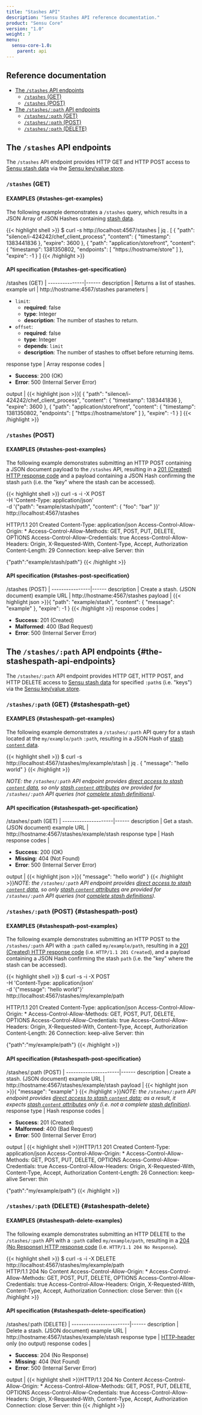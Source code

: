 ```yaml
---
title: "Stashes API"
description: "Sensu Stashes API reference documentation."
product: "Sensu Core"
version: "1.0"
weight: 7
menu:
  sensu-core-1.0:
    parent: api
---
```


## Reference documentation

- [The `/stashes` API endpoints](#the-stashes-api-endpoints)
  - [`/stashes` (GET)](#stashes-get)
  - [`/stashes` (POST)](#stashes-post)
- [The `/stashes/:path` API endpoints](#the-stashespath-api-endpoints)
  - [`/stashes/:path` (GET)](#stashespath-get)
  - [`/stashes/:path` (POST)](#stashespath-post)
  - [`/stashes/:path` (DELETE)](#stashespath-delete)

## The `/stashes` API endpoints

The `/stashes` API endpoint provides HTTP GET and HTTP POST access to [Sensu
stash data][3] via the [Sensu key/value store][4].

### `/stashes` (GET)

#### EXAMPLES {#stashes-get-examples}

The following example demonstrates a `/stashes` query, which results in a JSON
Array of JSON Hashes containing [stash data][3].

{{< highlight shell >}}
$ curl -s http://localhost:4567/stashes | jq .
[
  {
    "path": "silence/i-424242/chef_client_process",
    "content": {
      "timestamp": 1383441836
    },
    "expire": 3600
  },
  {
    "path": "application/storefront",
    "content": {
      "timestamp": 1381350802,
      "endpoints": [
        "https://hostname/store"
      ]
    },
    "expire": -1
  }
]
{{< /highlight >}}

#### API specification {#stashes-get-specification}  

/stashes (GET) | 
---------------|------
description    | Returns a list of stashes.
example url    | http://hostname:4567/stashes
parameters     | <ul><li>`limit`:<ul><li>**required**: false</li><li>**type**: Integer</li><li>**description**: The number of stashes to return.</li></ul></li><li>`offset`:<ul><li>**required**: false</li><li>**type**: Integer</li><li>**depends**: `limit`</li><li>**description**: The number of stashes to offset before returning items.</li></ul></li></ul>
response type  | Array
response codes | <ul><li>**Success**: 200 (OK)</li><li>**Error**: 500 (Internal Server Error)</li></ul>
output         | {{< highlight json >}}[
  {
    "path": "silence/i-424242/chef_client_process",
    "content": {
      "timestamp": 1383441836
    },
    "expire": 3600
  },
  {
    "path": "application/storefront",
    "content": {
      "timestamp": 1381350802,
      "endpoints": [
        "https://hostname/store"
      ]
    },
    "expire": -1
  }
]
{{< /highlight >}}

### `/stashes` (POST)

#### EXAMPLES {#stashes-post-examples}

The following example demonstrates submitting an HTTP POST containing a JSON
document payload to the `/stashes` API, resulting in a [201 (Created) HTTP
response code][5] and a payload containing a JSON Hash confirming the stash
`path` (i.e. the "key" where the stash can be accessed).

{{< highlight shell >}}
curl -s -i -X POST \
-H 'Content-Type: application/json' \
-d '{"path": "example/stash/path", "content": { "foo": "bar" }}' \
http://localhost:4567/stashes

HTTP/1.1 201 Created
Content-Type: application/json
Access-Control-Allow-Origin: *
Access-Control-Allow-Methods: GET, POST, PUT, DELETE, OPTIONS
Access-Control-Allow-Credentials: true
Access-Control-Allow-Headers: Origin, X-Requested-With, Content-Type, Accept, Authorization
Content-Length: 29
Connection: keep-alive
Server: thin

{"path":"example/stash/path"}
{{< /highlight >}}

#### API specification {#stashes-post-specification}

/stashes (POST) | 
----------------|------
description     | Create a stash. (JSON document)
example URL     | http://hostname:4567/stashes
payload         | {{< highlight json >}}{
  "path": "example/stash",
  "content": {
    "message": "example"
  },
  "expire": -1
}
{{< /highlight >}}
response codes  | <ul><li>**Success**: 201 (Created)</li><li>**Malformed**: 400 (Bad Request)</li><li>**Error**: 500 (Internal Server Error)</li></ul>

## The `/stashes/:path` API endpoints {#the-stashespath-api-endpoints}

The `/stashes/:path` API endpoint provides HTTP GET, HTTP POST, and HTTP DELETE
access to [Sensu stash data][3] for specified `:path`s (i.e. "keys") via the
[Sensu key/value store][4].

### `/stashes/:path` (GET) {#stashespath-get}

#### EXAMPLES {#stashespath-get-examples}

The following example demonstrates a `/stashes/:path` API query for a stash
located at the `my/example/path` `:path`, resulting in a JSON Hash of [stash
`content` data][8].

{{< highlight shell >}}
$ curl -s http://localhost:4567/stashes/my/example/stash | jq .
{
  "message": "hello world"
}
{{< /highlight >}}

_NOTE: the `/stashes/:path` API endpoint provides [direct access to stash
`content` data][7], so only [stash `content` attributes][8] are provided for
`/stashes/:path` API queries (not [complete stash definitions][9])._

#### API specification {#stashespath-get-specification}

/stashes/:path (GET) | 
---------------------|------
description          | Get a stash. (JSON document)
example URL          | http://hostname:4567/stashes/example/stash
response type        | Hash
response codes       | <ul><li>**Success**: 200 (OK)</li><li>**Missing**: 404 (Not Found)</li><li>**Error**: 500 (Internal Server Error)</li></ul>
output               | {{< highlight json >}}{
  "message": "hello world"
}
{{< /highlight >}}_NOTE: the `/stashes/:path` API endpoint provides [direct access to stash `content` data][7], so only [stash `content` attributes][8] are provided for `/stashes/:path` API queries (not [complete stash definitions][9])._

### `/stashes/:path` (POST) {#stashespath-post}

#### EXAMPLES {#stashespath-post-examples}

The following example demonstrates submitting an HTTP POST to the
`/stashes/:path` API with a `:path` called `my/example/path`, resulting in a
[201 (Created) HTTP response code][5] (i.e. `HTTP/1.1 201 Created`), and a
payload containing a JSON Hash confirming the stash `path` (i.e. the "key" where
the stash can be accessed).

{{< highlight shell >}}
$ curl -s -i -X POST \
-H 'Content-Type: application/json' \
-d '{"message": "hello world"}' \
http://localhost:4567/stashes/my/example/path

HTTP/1.1 201 Created
Content-Type: application/json
Access-Control-Allow-Origin: *
Access-Control-Allow-Methods: GET, POST, PUT, DELETE, OPTIONS
Access-Control-Allow-Credentials: true
Access-Control-Allow-Headers: Origin, X-Requested-With, Content-Type, Accept, Authorization
Content-Length: 26
Connection: keep-alive
Server: thin

{"path":"my/example/path"}
{{< /highlight >}}

#### API specification {#stashespath-post-specification}

/stashes/:path (POST) | 
----------------------|------
description           | Create a stash. (JSON document)
example URL           | http://hostname:4567/stashes/example/stash
payload               | {{< highlight json >}}{
  "message": "example"
}
{{< /highlight >}}_NOTE: the `/stashes/:path` API endpoint provides [direct access to stash `content` data][7]; as a result, it expects [stash `content` attributes][8] only (i.e. not a complete [stash definition][9])._
response type         | Hash
response codes        | <ul><li>**Success**: 201 (Created)</li><li>**Malformed**: 400 (Bad Request)</li><li>**Error**: 500 (Internal Server Error)</li></ul>
output                | {{< highlight shell >}}HTTP/1.1 201 Created
Content-Type: application/json
Access-Control-Allow-Origin: *
Access-Control-Allow-Methods: GET, POST, PUT, DELETE, OPTIONS
Access-Control-Allow-Credentials: true
Access-Control-Allow-Headers: Origin, X-Requested-With, Content-Type, Accept, Authorization
Content-Length: 26
Connection: keep-alive
Server: thin

{"path":"my/example/path"}
{{< /highlight >}}

### `/stashes/:path` (DELETE) {#stashespath-delete}

#### EXAMPLES {#stashespath-delete-examples}

The following example demonstrates submitting an HTTP DELETE to the
`/stashes/:path` API with a `:path` called `my/example/path`, resulting in a
[204 (No Response) HTTP response code][5] (i.e. `HTTP/1.1 204 No Response`).

{{< highlight shell >}}
$ curl -s -i -X DELETE http://localhost:4567/stashes/my/example/path                                                                                                                                                                                        
HTTP/1.1 204 No Content
Access-Control-Allow-Origin: *
Access-Control-Allow-Methods: GET, POST, PUT, DELETE, OPTIONS
Access-Control-Allow-Credentials: true
Access-Control-Allow-Headers: Origin, X-Requested-With, Content-Type, Accept, Authorization
Connection: close
Server: thin
{{< /highlight >}}

#### API specification {#stashespath-delete-specification}

/stashes/:path (DELETE) | 
------------------------|------
description             | Delete a stash. (JSON document)
example URL             | http://hostname:4567/stashes/example/stash
response type           | [HTTP-header][10] only (no output)
response codes          | <ul><li>**Success**: 204 (No Response)</li><li>**Missing**: 404 (Not Found)</li><li>**Error**: 500 (Internal Server Error)</li></ul>
output                  | {{< highlight shell >}}HTTP/1.1 204 No Content
Access-Control-Allow-Origin: *
Access-Control-Allow-Methods: GET, POST, PUT, DELETE, OPTIONS
Access-Control-Allow-Credentials: true
Access-Control-Allow-Headers: Origin, X-Requested-With, Content-Type, Accept, Authorization
Connection: close
Server: thin
{{< /highlight >}}

[1]:  https://en.wikipedia.org/wiki/Key-value_database
[2]:  ../../reference/events
[3]:  ../../reference/stashes#what-is-a-sensu-stash
[4]:  ../../reference/stashes#the-sensu-keyvalue-store
[5]:  https://en.wikipedia.org/wiki/List_of_HTTP_status_codes
[6]:  #stashes-get
[7]:  ../../reference/stashes#direct-access-to-stash-content-data
[8]:  ../../reference/stashes#content-attributes
[9]:  ../../reference/stashes#stash-definition-specification
[10]: https://www.w3.org/Protocols/rfc2616/rfc2616-sec14.html
